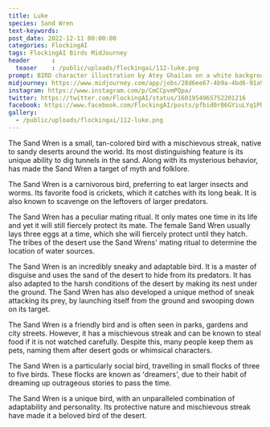 ```yaml
---
title: Luke
species: Sand Wren
text-keywords: 
post_date: 2022-12-11 00:00:00
categories: FlockingAI
tags: FlockingAI Birds MidJourney 
header      :
  teaser    : /public/uploads/flockingai/112-luke.png
prompt: BIRD character illustration by Atey Ghailan on a white background
midjourney: https://www.midjourney.com/app/jobs/28d6ee67-4b9a-4bd6-91a9-ebec7c7e6f7f
instagram: https://www.instagram.com/p/CmCCpvmPQpa/
twitter: https://twitter.com/FlockingAI/status/1601954965752201216
facebook: https://www.facebook.com/FlockingAI/posts/pfbid0rB6GYiuLYq1Phfd58Vn3t6rBcF1fx9heWXKLJW1iGSf8JWjpKkmhZdgGyeZhEAYfl
gallery: 
  - /public/uploads/flockingai/112-luke.png
---
```


The Sand Wren is a small, tan-colored bird with a mischievous streak, native to sandy deserts around the world. Its most distinguishing feature is its unique ability to dig tunnels in the sand. Along with its mysterious behavior, has made the Sand Wren a target of myth and folklore.

The Sand Wren is a carnivorous bird, preferring to eat larger insects and worms. Its favorite food is crickets, which it catches with its long beak. It is also known to scavenge on the leftovers of larger predators.

The Sand Wren has a peculiar mating ritual. It only mates one time in its life and yet it will still fiercely protect its mate. The female Sand Wren usually lays three eggs at a time, which she will fiercely protect until they hatch. The tribes of the desert use the Sand Wrens' mating ritual to determine the location of water sources.

The Sand Wren is an incredibly sneaky and adaptable bird. It is a master of disguise and uses the sand of the desert to hide from its predators. It has also adapted to the harsh conditions of the desert by making its nest under the ground. The Sand Wren has also developed a unique method of sneak attacking its prey, by launching itself from the ground and swooping down on its target.

The Sand Wren is a friendly bird and is often seen in parks, gardens and city streets. However, it has a mischievous streak and can be known to steal food if it is not watched carefully. Despite this, many people keep them as pets, naming them after desert gods or whimsical characters.

The Sand Wren is a particularly social bird, travelling in small flocks of three to five birds. These flocks are known as 'dreamers', due to their habit of dreaming up outrageous stories to pass the time.

The Sand Wren is a unique bird, with an unparalleled combination of adaptability and personality. Its protective nature and mischievous streak have made it a beloved bird of the desert.
